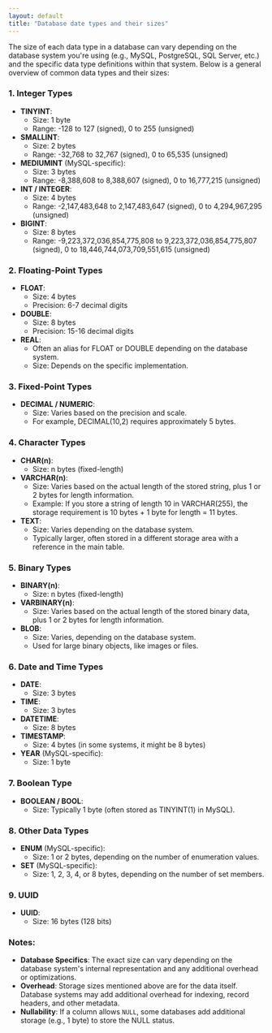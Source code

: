 ```yaml
---
layout: default
title: "Database date types and their sizes"
---
```


The size of each data type in a database can vary depending on the database system you're using (e.g., MySQL, PostgreSQL, SQL Server, etc.) and the specific data type definitions within that system. Below is a general overview of common data types and their sizes:

### 1. **Integer Types**

- **TINYINT**:
  - Size: 1 byte
  - Range: -128 to 127 (signed), 0 to 255 (unsigned)
- **SMALLINT**:
  - Size: 2 bytes
  - Range: -32,768 to 32,767 (signed), 0 to 65,535 (unsigned)
- **MEDIUMINT** (MySQL-specific):
  - Size: 3 bytes
  - Range: -8,388,608 to 8,388,607 (signed), 0 to 16,777,215 (unsigned)
- **INT / INTEGER**:
  - Size: 4 bytes
  - Range: -2,147,483,648 to 2,147,483,647 (signed), 0 to 4,294,967,295 (unsigned)
- **BIGINT**:
  - Size: 8 bytes
  - Range: -9,223,372,036,854,775,808 to 9,223,372,036,854,775,807 (signed), 0 to 18,446,744,073,709,551,615 (unsigned)

### 2. **Floating-Point Types**

- **FLOAT**:
  - Size: 4 bytes
  - Precision: 6-7 decimal digits
- **DOUBLE**:
  - Size: 8 bytes
  - Precision: 15-16 decimal digits
- **REAL**:
  - Often an alias for FLOAT or DOUBLE depending on the database system.
  - Size: Depends on the specific implementation.

### 3. **Fixed-Point Types**

- **DECIMAL / NUMERIC**:
  - Size: Varies based on the precision and scale.
  - For example, DECIMAL(10,2) requires approximately 5 bytes.

### 4. **Character Types**

- **CHAR(n)**:
  - Size: n bytes (fixed-length)
- **VARCHAR(n)**:
  - Size: Varies based on the actual length of the stored string, plus 1 or 2 bytes for length information.
  - Example: If you store a string of length 10 in VARCHAR(255), the storage requirement is 10 bytes + 1 byte for length = 11 bytes.
- **TEXT**:
  - Size: Varies depending on the database system.
  - Typically larger, often stored in a different storage area with a reference in the main table.

### 5. **Binary Types**

- **BINARY(n)**:
  - Size: n bytes (fixed-length)
- **VARBINARY(n)**:
  - Size: Varies based on the actual length of the stored binary data, plus 1 or 2 bytes for length information.
- **BLOB**:
  - Size: Varies, depending on the database system.
  - Used for large binary objects, like images or files.

### 6. **Date and Time Types**

- **DATE**:
  - Size: 3 bytes
- **TIME**:
  - Size: 3 bytes
- **DATETIME**:
  - Size: 8 bytes
- **TIMESTAMP**:
  - Size: 4 bytes (in some systems, it might be 8 bytes)
- **YEAR** (MySQL-specific):
  - Size: 1 byte

### 7. **Boolean Type**

- **BOOLEAN / BOOL**:
  - Size: Typically 1 byte (often stored as TINYINT(1) in MySQL).

### 8. **Other Data Types**

- **ENUM** (MySQL-specific):
  - Size: 1 or 2 bytes, depending on the number of enumeration values.
- **SET** (MySQL-specific):
  - Size: 1, 2, 3, 4, or 8 bytes, depending on the number of set members.

### 9. **UUID**

- **UUID**:
  - Size: 16 bytes (128 bits)

### Notes:

- **Database Specifics**: The exact size can vary depending on the database system's internal representation and any additional overhead or optimizations.
- **Overhead**: Storage sizes mentioned above are for the data itself. Database systems may add additional overhead for indexing, record headers, and other metadata.
- **Nullability**: If a column allows `NULL`, some databases add additional storage (e.g., 1 byte) to store the NULL status.
